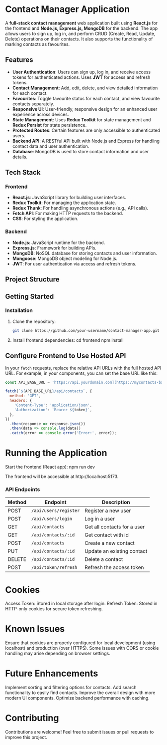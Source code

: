 # Contact Manager Application

A **full-stack contact management** web application built using **React.js** for the frontend and **Node.js, Express.js, MongoDB** for the backend. The app allows users to sign up, log in, and perform CRUD (Create, Read, Update, Delete) operations on their contacts. It also supports the functionality of marking contacts as favourites.

## Features

- **User Authentication**: Users can sign up, log in, and receive access tokens for authenticated actions. Uses **JWT** for access and refresh tokens.
- **Contact Management**: Add, edit, delete, and view detailed information for each contact.
- **Favourites**: Toggle favourite status for each contact, and view favourite contacts separately.
- **Responsive UI**: User-friendly, responsive design for an enhanced user experience across devices.
- **State Management**: Uses **Redux Toolkit** for state management and **Redux Persist** for state persistence.
- **Protected Routes**: Certain features are only accessible to authenticated users.
- **Backend API**: A RESTful API built with Node.js and Express for handling contact data and user authentication.
- **Database**: MongoDB is used to store contact information and user details.

## Tech Stack

### Frontend
- **React.js**: JavaScript library for building user interfaces.
- **Redux Toolkit**: For managing the application state.
- **Redux Thunk**: For handling asynchronous actions (e.g., API calls).
- **Fetch API**: For making HTTP requests to the backend.
- **CSS**: For styling the application.

### Backend
- **Node.js**: JavaScript runtime for the backend.
- **Express.js**: Framework for building APIs.
- **MongoDB**: NoSQL database for storing contacts and user information.
- **Mongoose**: MongoDB object modeling for Node.js.
- **JWT**: For user authentication via access and refresh tokens.

## Project Structure


## Getting Started

### Installation

1. Clone the repository:

   ```bash
   git clone https://github.com/your-username/contact-manager-app.git
   
2. Install frontend dependencies:
    cd frontend
    npm install

## Configure Frontend to Use Hosted API

In your `fetch` requests, replace the relative API URLs with the full hosted API URL. For example, in your components, you can set the base URL like this:

```javascript
const API_BASE_URL = 'https://api.yourdomain.com](https://mycontacts-backend-flub.onrender.com/';

fetch(`${API_BASE_URL}/api/contacts`, {
  method: 'GET',
  headers: {
    'Content-Type': 'application/json',
    'Authorization': `Bearer ${token}`,
  },
})
  .then(response => response.json())
  .then(data => console.log(data))
  .catch(error => console.error('Error:', error));
```

# Running the Application
Start the frontend (React app):
npm run dev

The frontend will be accessible at http://localhost:5173.

### API Endpoints

| Method | Endpoint                   | Description                          |
|--------|----------------------------|--------------------------------------|
| POST   | `/api/users/register`       | Register a new user                 |
| POST   | `/api/users/login`          | Log in a user                       |
| GET    | `/api/contacts`             | Get all contacts for a user         |
| GET    | `/api/contacts/:id`         | Get contact with id                 |
| POST   | `/api/contacts`             | Create a new contact                |
| PUT    | `/api/contacts/:id`         | Update an existing contact          |
| DELETE | `/api/contacts/:id`         | Delete a contact                    |
| POST   | `/api/token/refresh`        | Refresh the access token            |


# Cookies
Access Token: Stored in local storage after login.
Refresh Token: Stored in HTTP-only cookies for secure token refreshing.

# Known Issues
Ensure that cookies are properly configured for local development (using localhost) and production (over HTTPS).
Some issues with CORS or cookie handling may arise depending on browser settings.

# Future Enhancements
Implement sorting and filtering options for contacts.
Add search functionality to easily find contacts.
Improve the overall design with more modern UI components.
Optimize backend performance with caching.

# Contributing
Contributions are welcome! Feel free to submit issues or pull requests to improve this project.
